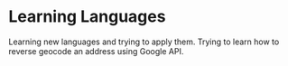 Learning Languages
===

Learning new languages and trying to apply them. Trying to learn how to reverse geocode an address using Google API.
